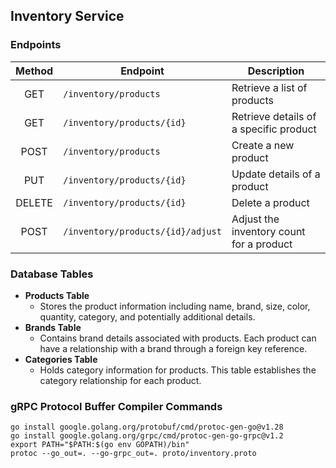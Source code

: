 ## Inventory Service

### Endpoints

| Method | Endpoint                          | Description                              |
| :----: | --------------------------------- | ---------------------------------------- |
|  GET   | `/inventory/products`             | Retrieve a list of products              |
|  GET   | `/inventory/products/{id}`        | Retrieve details of a specific product   |
|  POST  | `/inventory/products`             | Create a new product                     |
|  PUT   | `/inventory/products/{id}`        | Update details of a product              |
| DELETE | `/inventory/products/{id}`        | Delete a product                         |
|  POST  | `/inventory/products/{id}/adjust` | Adjust the inventory count for a product |

### Database Tables

- **Products Table**
  - Stores the product information including name, brand, size, color, quantity, category, and potentially additional details.
- **Brands Table**
  - Contains brand details associated with products. Each product can have a relationship with a brand through a foreign key reference.
- **Categories Table**
  - Holds category information for products. This table establishes the category relationship for each product.

### gRPC Protocol Buffer Compiler Commands

```
go install google.golang.org/protobuf/cmd/protoc-gen-go@v1.28
go install google.golang.org/grpc/cmd/protoc-gen-go-grpc@v1.2
export PATH="$PATH:$(go env GOPATH)/bin"
protoc --go_out=. --go-grpc_out=. proto/inventory.proto
```
